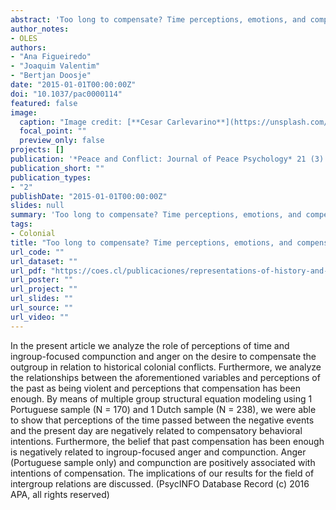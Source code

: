 ```yaml
---
abstract: 'Too long to compensate? Time perceptions, emotions, and compensation for colonial conflicts'
author_notes:
- OLES
authors:
- "Ana Figueiredo"
- "Joaquim Valentim"
- "Bertjan Doosje"
date: "2015-01-01T00:00:00Z"
doi: "10.1037/pac0000114"
featured: false
image:
  caption: "Image credit: [**Cesar Carlevarino**](https://unsplash.com/photos/zKMPwG7QKac?utm_source=unsplash&utm_medium=referral&utm_content=creditShareLink)"
  focal_point: ""
  preview_only: false
projects: []
publication: '*Peace and Conflict: Journal of Peace Psychology* 21 (3)'
publication_short: ""
publication_types:
- "2"
publishDate: "2015-01-01T00:00:00Z"
slides: null
summary: 'Too long to compensate? Time perceptions, emotions, and compensation for colonial conflicts'
tags:
- Colonial
title: "Too long to compensate? Time perceptions, emotions, and compensation for colonial conflicts"
url_code: ""
url_dataset: ""
url_pdf: "https://coes.cl/publicaciones/representations-of-history-and-present-day-intergroup-relations-between-indigenous-and-non-indigenous-people-the-mapuche-in-chile/"
url_poster: ""
url_project: ""
url_slides: ""
url_source: ""
url_video: ""
---
```


In the present article we analyze the role of perceptions of time and ingroup-focused compunction and anger on the desire to compensate the outgroup in relation to historical colonial conflicts. Furthermore, we analyze the relationships between the aforementioned variables and perceptions of the past as being violent and perceptions that compensation has been enough. By means of multiple group structural equation modeling using 1 Portuguese sample (N = 170) and 1 Dutch sample (N = 238), we were able to show that perceptions of the time passed between the negative events and the present day are negatively related to compensatory behavioral intentions. Furthermore, the belief that past compensation has been enough is negatively related to ingroup-focused anger and compunction. Anger (Portuguese sample only) and compunction are positively associated with intentions of compensation. The implications of our results for the field of intergroup relations are discussed. (PsycINFO Database Record (c) 2016 APA, all rights reserved)
